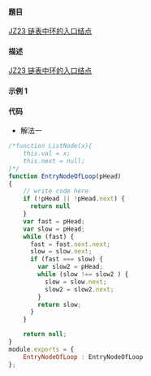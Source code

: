#### 題目

[JZ23 链表中环的入口结点](https://www.nowcoder.com/practice/253d2c59ec3e4bc68da16833f79a38e4?tpId=13&tqId=23449&ru=/practice/6ab1d9a29e88450685099d45c9e31e46&qru=/ta/coding-interviews/question-ranking)

#### 描述

[JZ23 链表中环的入口结点](https://www.nowcoder.com/practice/253d2c59ec3e4bc68da16833f79a38e4?tpId=13&tqId=23449&ru=/practice/6ab1d9a29e88450685099d45c9e31e46&qru=/ta/coding-interviews/question-ranking)

#### 示例 1

#### 代码

- 解法一

```js
/*function ListNode(x){
    this.val = x;
    this.next = null;
}*/
function EntryNodeOfLoop(pHead)
{
    // write code here
    if (!pHead || !pHead.next) {
      return null
    }
    var fast = pHead;
    var slow = pHead;
    while (fast) {
      fast = fast.next.next;
      slow = slow.next;
      if (fast === slow) {
        var slow2 = pHead;
        while (slow !== slow2 ) {
          slow = slow.next;
          slow2 = slow2.next;
        }
        return slow;
      }
    }

    return null;
}
module.exports = {
    EntryNodeOfLoop : EntryNodeOfLoop
};
```

